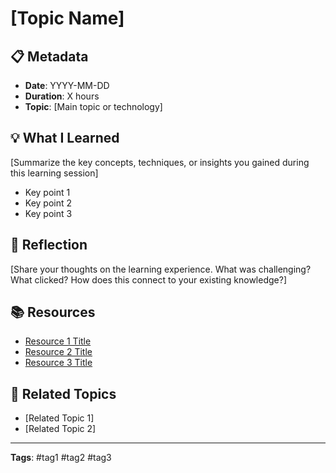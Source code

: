 # [Topic Name]

## 📋 Metadata
- **Date**: YYYY-MM-DD
- **Duration**: X hours
- **Topic**: [Main topic or technology]

## 💡 What I Learned
[Summarize the key concepts, techniques, or insights you gained during this learning session]

- Key point 1
- Key point 2
- Key point 3

## 🤔 Reflection
[Share your thoughts on the learning experience. What was challenging? What clicked? How does this connect to your existing knowledge?]

## 📚 Resources
- [Resource 1 Title](URL)
- [Resource 2 Title](URL)
- [Resource 3 Title](URL)

## 🔗 Related Topics
- [Related Topic 1]
- [Related Topic 2]

---

**Tags**: #tag1 #tag2 #tag3
